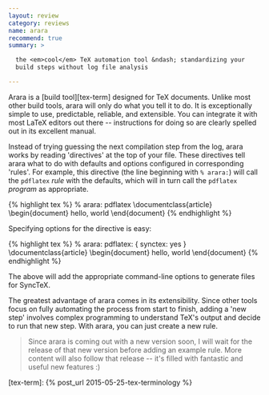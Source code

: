 ```yaml
---
layout: review
category: reviews
name: arara
recommend: true
summary: >

  the <em>cool</em> TeX automation tool &ndash; standardizing your
  build steps without log file analysis

---
```


Arara is a [build tool][tex-term] designed for TeX documents.  Unlike
most other build tools, arara will only do what you tell it to do.  It
is exceptionally simple to use, predictable, reliable, and extensible.
You can integrate it with most LaTeX editors out there -- instructions
for doing so are clearly spelled out in its excellent manual.

Instead of trying guessing the next compilation step from the log,
arara works by reading 'directives' at the top of your file.  These
directives tell arara what to do with defaults and options configured
in corresponding 'rules'.  For example, this directive (the line
beginning with `% arara:`) will call the `pdflatex` *rule* with the
defaults, which will in turn call the `pdflatex` *program* as
appropriate.

{% highlight tex %}
% arara: pdflatex
\documentclass{article}
\begin{document}
hello, world
\end{document}
{% endhighlight %}

Specifying options for the directive is easy:

{% highlight tex %}
% arara: pdflatex: { synctex: yes }
\documentclass{article}
\begin{document}
hello, world
\end{document}
{% endhighlight %}

The above will add the appropriate command-line options to generate
files for SyncTeX.

The greatest advantage of arara comes in its extensibility.  Since
other tools focus on fully automating the process from start to
finish, adding a 'new step' involves complex programming to understand
TeX's output and decide to run that new step.  With arara, you can
just create a new rule.

> Since arara is coming out with a new version soon, I will wait for
> the release of that new version before adding an example rule.  More
> content will also follow that release -- it's filled with fantastic
> and useful new features :)

[gh]: //www.github.com/cereda/arara
[tex-term]: {% post_url 2015-05-25-tex-terminology %}
